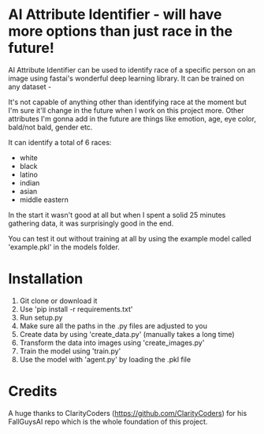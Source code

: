 # AI Attribute Identifier - will have more options than just race in the future!
AI Attribute Identifier can be used to identify race of a specific person on an image using fastai's wonderful deep learning library. It can be trained on any dataset - 

It's not capable of anything other than identifying race at the moment but I'm sure it'll change in the future when I work on this project more.
Other attributes I'm gonna add in the future are things like emotion, age, eye color, bald/not bald, gender etc.

It can identify a total of 6 races:
- white
- black
- latino
- indian
- asian
- middle eastern

In the start it wasn't good at all but when I spent a solid 25 minutes gathering data, it was surprisingly good in the end.

You can test it out without training at all by using the example model called 'example.pkl' in the models folder.

# Installation
1. Git clone or download it
2. Use 'pip install -r requirements.txt'
3. Run setup.py
4. Make sure all the paths in the .py files are adjusted to you
4. Create data by using 'create_data.py' (manually takes a long time)
5. Transform the data into images using 'create_images.py'
6. Train the model using 'train.py'
7. Use the model with 'agent.py' by loading the .pkl file

# Credits
A huge thanks to ClarityCoders (https://github.com/ClarityCoders) for his FallGuysAI repo which is the whole foundation of this project. 